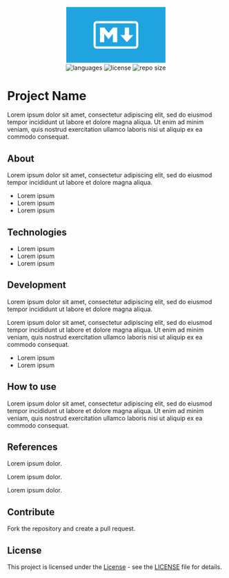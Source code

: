 <div align="center">
  <img src="markdown.png" width="230px" />
</div>

<div align="center">
  <img src="https://img.shields.io/github/languages/count/leandro-santi/readme-templates?color=%231E90FF&style=flat-square" alt="languages" />
  <img src="https://img.shields.io/github/license/leandro-santi/readme-templates?color=%231E90FF&style=flat-square" alt="license" />
  <img src="https://img.shields.io/github/repo-size/leandro-santi/readme-templates?color=%231E90FF&style=flat-square" alt="repo size" />
</div>

# Project Name

Lorem ipsum dolor sit amet, consectetur adipiscing elit, sed do eiusmod tempor incididunt ut labore et dolore magna aliqua. Ut enim ad minim veniam, quis nostrud exercitation ullamco laboris nisi ut aliquip ex ea commodo consequat.

## About

Lorem ipsum dolor sit amet, consectetur adipiscing elit, sed do eiusmod tempor incididunt ut labore et dolore magna aliqua.

* Lorem ipsum
* Lorem ipsum
* Lorem ipsum

## Technologies

* Lorem ipsum
* Lorem ipsum
* Lorem ipsum

## Development

Lorem ipsum dolor sit amet, consectetur adipiscing elit, sed do eiusmod tempor incididunt ut labore et dolore magna aliqua. 

Lorem ipsum dolor sit amet, consectetur adipiscing elit, sed do eiusmod tempor incididunt ut labore et dolore magna aliqua. Ut enim ad minim veniam, quis nostrud exercitation ullamco laboris nisi ut aliquip ex ea commodo consequat.

* Lorem ipsum
* Lorem ipsum

## How to use

Lorem ipsum dolor sit amet, consectetur adipiscing elit, sed do eiusmod tempor incididunt ut labore et dolore magna aliqua. Ut enim ad minim veniam, quis nostrud exercitation ullamco laboris nisi ut aliquip ex ea commodo consequat.

## References

Lorem ipsum dolor.

Lorem ipsum dolor.

Lorem ipsum dolor.

## Contribute

Fork the repository and create a pull request.

## License

This project is licensed under the [License](https://pt.wikipedia.org/wiki/Licen%C3%A7a_de_software) - see the [LICENSE](LICENSE) file for details.